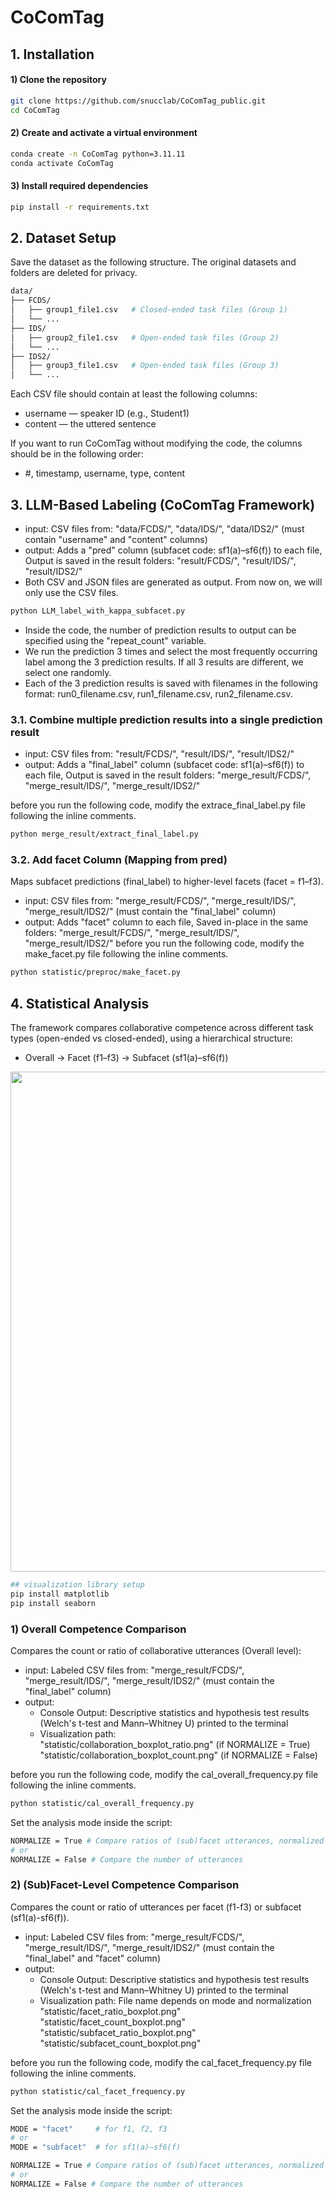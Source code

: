 # CoComTag

## 1. Installation

#### 1) Clone the repository
```bash
git clone https://github.com/snucclab/CoComTag_public.git
cd CoComTag
```

#### 2) Create and activate a virtual environment
```bash
conda create -n CoComTag python=3.11.11
conda activate CoComTag
```

#### 3) Install required dependencies
```bash
pip install -r requirements.txt
```

## 2. Dataset Setup
Save the dataset as the following structure. The original datasets and folders are deleted for privacy.
```bash
data/
├── FCDS/
│   ├── group1_file1.csv   # Closed-ended task files (Group 1)
│   └── ...
├── IDS/
│   ├── group2_file1.csv   # Open-ended task files (Group 2)
│   └── ...
├── IDS2/
│   ├── group3_file1.csv   # Open-ended task files (Group 3)
│   └── ...
```
Each CSV file should contain at least the following columns:

- username — speaker ID (e.g., Student1)
- content — the uttered sentence

If you want to run CoComTag without modifying the code, the columns should be in the following order:
- #, timestamp, username, type, content


## 3. LLM-Based Labeling (CoComTag Framework)
- input: CSV files from: "data/FCDS/", "data/IDS/", "data/IDS2/" (must contain "username" and "content" columns)
- output: Adds a "pred" column (subfacet code: sf1(a)–sf6(f)) to each file, Output is saved in the result folders: "result/FCDS/", "result/IDS/", "result/IDS2/"
- Both CSV and JSON files are generated as output. From now on, we will only use the CSV files.

```bash
python LLM_label_with_kappa_subfacet.py
```
- Inside the code, the number of prediction results to output can be specified using the "repeat_count" variable.
- We run the prediction 3 times and select the most frequently occurring label among the 3 prediction results. If all 3 results are different, we select one randomly.
- Each of the 3 prediction results is saved with filenames in the following format: run0_filename.csv, run1_filename.csv, run2_filename.csv.
  
### 3.1. Combine multiple prediction results into a single prediction result
- input: CSV files from: "result/FCDS/", "result/IDS/", "result/IDS2/"
- output: Adds a "final_label" column (subfacet code: sf1(a)–sf6(f)) to each file, Output is saved in the result folders: "merge_result/FCDS/", "merge_result/IDS/", "merge_result/IDS2/"

before you run the following code, modify the extrace_final_label.py file following the inline comments.
```bash
python merge_result/extract_final_label.py
```

  
### 3.2. Add facet Column (Mapping from pred)
Maps subfacet predictions (final_label) to higher-level facets (facet = f1–f3).
- input: CSV files from: "merge_result/FCDS/", "merge_result/IDS/", "merge_result/IDS2/" (must contain the "final_label" column)
- output: Adds "facet" column to each file, Saved in-place in the same folders: "merge_result/FCDS/", "merge_result/IDS/", "merge_result/IDS2/"
before you run the following code, modify the make_facet.py file following the inline comments.
```bash
python statistic/preproc/make_facet.py
```

## 4. Statistical Analysis
The framework compares collaborative competence across different task types (open-ended vs closed-ended), using a hierarchical structure:
- Overall → Facet (f1–f3) → Subfacet (sf1(a)–sf6(f))

<div align="center">
  <img src="https://github.com/user-attachments/assets/15c88ce8-8014-4b39-8b2c-21432b605d2a" width="800"/>
</div>

```bash
## visualization library setup
pip install matplotlib
pip install seaborn
```

### 1) Overall Competence Comparison
Compares the count or ratio of collaborative utterances (Overall level):
- input: Labeled CSV files from: "merge_result/FCDS/", "merge_result/IDS/", "merge_result/IDS2/" (must contain the "final_label" column)
- output:
  - Console Output: Descriptive statistics and hypothesis test results (Welch's t-test and Mann–Whitney U) printed to the terminal
  - Visualization path:    
  "statistic/collaboration_boxplot_ratio.png" (if NORMALIZE = True)   
  "statistic/collaboration_boxplot_count.png" (if NORMALIZE = False)   

before you run the following code, modify the cal_overall_frequency.py file following the inline comments.
```bash
python statistic/cal_overall_frequency.py
```

Set the analysis mode inside the script:
```bash
NORMALIZE = True # Compare ratios of (sub)facet utterances, normalized per file
# or
NORMALIZE = False # Compare the number of utterances 
```

### 2) (Sub)Facet-Level Competence Comparison

Compares the count or ratio of utterances per facet (f1-f3) or subfacet (sf1(a)-sf6(f)).
- input: Labeled CSV files from: "merge_result/FCDS/", "merge_result/IDS/", "merge_result/IDS2/" (must contain the "final_label" and "facet" column)
- output:
  - Console Output: Descriptive statistics and hypothesis test results (Welch's t-test and Mann–Whitney U) printed to the terminal
  - Visualization path: File name depends on mode and normalization   
    "statistic/facet_ratio_boxplot.png"   
    "statistic/facet_count_boxplot.png"   
    "statistic/subfacet_ratio_boxplot.png"  
    "statistic/subfacet_count_boxplot.png"   

before you run the following code, modify the cal_facet_frequency.py file following the inline comments.
```bash
python statistic/cal_facet_frequency.py
```
  

Set the analysis mode inside the script:
```bash
MODE = "facet"     # for f1, f2, f3
# or
MODE = "subfacet"  # for sf1(a)–sf6(f)
```
```bash
NORMALIZE = True # Compare ratios of (sub)facet utterances, normalized per file
# or
NORMALIZE = False # Compare the number of utterances 
```



